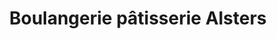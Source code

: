 ---
title: "Boulangerie pâtisserie Alsters"
url: /grainville-langannerie/boulangerie-patisserie-alsters/
shop: Bäckerei
---